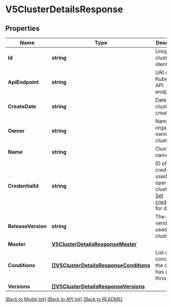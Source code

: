 # V5ClusterDetailsResponse

## Properties

Name | Type | Description | Notes
------------ | ------------- | ------------- | -------------
**Id** | **string** | Unique cluster identifier | [optional] 
**ApiEndpoint** | **string** | URI of the Kubernetes API endpoint | [optional] 
**CreateDate** | **string** | Date/time of cluster creation | [optional] 
**Owner** | **string** | Name of the organization owning the cluster  | [optional] 
**Name** | **string** | Cluster name | [optional] 
**CredentialId** | **string** | ID of the credentials used to operate the cluster. See [Set credentials](#operation/addCredentials) for details.  | [optional] 
**ReleaseVersion** | **string** | The [release](https://docs.giantswarm.io/api/#tag/releases) version used by the cluster  | [optional] 
**Master** | [**V5ClusterDetailsResponseMaster**](V5ClusterDetailsResponse_master.md) |  | [optional] 
**Conditions** | [**[]V5ClusterDetailsResponseConditions**](V5ClusterDetailsResponse_conditions.md) | List of conditions the cluster has gone through | [optional] 
**Versions** | [**[]V5ClusterDetailsResponseVersions**](V5ClusterDetailsResponse_versions.md) |  | [optional] 

[[Back to Model list]](../README.md#documentation-for-models) [[Back to API list]](../README.md#documentation-for-api-endpoints) [[Back to README]](../README.md)


